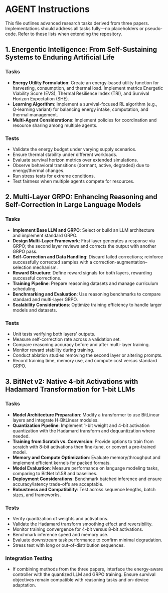 # AGENT Instructions

This file outlines advanced research tasks derived from three papers. Implementations should address all tasks fully—no placeholders or pseudo-code. Refer to these lists when extending the repository.

## 1. Energentic Intelligence: From Self-Sustaining Systems to Enduring Artificial Life

### Tasks
- **Energy Utility Formulation**: Create an energy-based utility function for harvesting, consumption, and thermal load. Implement metrics Energetic Viability Score (EVS), Thermal Resilience Index (TRI), and Survival Horizon Expectation (SHE).
- **Learning Algorithm**: Implement a survival-focused RL algorithm (e.g., Q-learning variant) for balancing energy intake, computation, and thermal management.
- **Multi-Agent Considerations**: Implement policies for coordination and resource sharing among multiple agents.

### Tests
- Validate the energy budget under varying supply scenarios.
- Ensure thermal stability under different workloads.
- Evaluate survival horizon metrics over extended simulations.
- Observe behavioral transitions (dormant, active, degraded) due to energy/thermal changes.
- Run stress tests for extreme conditions.
- Test fairness when multiple agents compete for resources.

## 2. Multi-Layer GRPO: Enhancing Reasoning and Self-Correction in Large Language Models

### Tasks
- **Implement Base LLM and GRPO**: Select or build an LLM architecture and implement standard GRPO.
- **Design Multi-Layer Framework**: First layer generates a response via GRPO; the second layer reviews and corrects the output with another GRPO pass.
- **Self-Correction and Data Handling**: Discard failed corrections; reinforce successfully corrected samples with a correction-augmentation–selection mechanism.
- **Reward Structure**: Define reward signals for both layers, rewarding successful corrections.
- **Training Pipeline**: Prepare reasoning datasets and manage curriculum scheduling.
- **Benchmarking and Evaluation**: Use reasoning benchmarks to compare standard and multi-layer GRPO.
- **Scalability Considerations**: Optimize training efficiency to handle larger models and datasets.

### Tests
- Unit tests verifying both layers' outputs.
- Measure self-correction rate across a validation set.
- Compare reasoning accuracy before and after multi-layer training.
- Monitor reward stability during training.
- Conduct ablation studies removing the second layer or altering prompts.
- Record training time, memory use, and compute cost versus standard GRPO.

## 3. BitNet v2: Native 4-bit Activations with Hadamard Transformation for 1-bit LLMs

### Tasks
- **Model Architecture Preparation**: Modify a transformer to use BitLinear layers and integrate H-BitLinear modules.
- **Quantization Pipeline**: Implement 1-bit weight and 4-bit activation quantization with the Hadamard transform and dequantization where needed.
- **Training from Scratch vs. Conversion**: Provide options to train from scratch with 8-bit activations then fine-tune, or convert a pre-trained model.
- **Memory and Compute Optimization**: Evaluate memory/throughput and implement efficient kernels for packed formats.
- **Model Evaluation**: Measure performance on language modeling tasks, comparing to BitNet b1.58 and baselines.
- **Deployment Considerations**: Benchmark batched inference and ensure accuracy/latency trade-offs are acceptable.
- **Robustness and Compatibility**: Test across sequence lengths, batch sizes, and frameworks.

### Tests
- Verify quantization of weights and activations.
- Validate the Hadamard transform smoothing effect and reversibility.
- Monitor training convergence for 4-bit versus 8-bit activations.
- Benchmark inference speed and memory use.
- Evaluate downstream task performance to confirm minimal degradation.
- Stress test with long or out-of-distribution sequences.

### Integration Testing
- If combining methods from the three papers, interface the energy-aware controller with the quantized LLM and GRPO training. Ensure survival objectives remain compatible with reasoning tasks and on-device adaptation.

